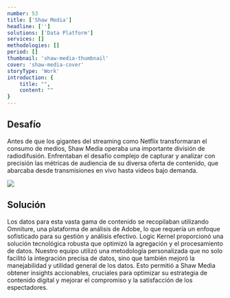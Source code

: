 ```yaml
---
number: 53
title: ['Shaw Media']
headline: ['']
solutions: ['Data Platform']
services: []
methodologies: []
period: []
thumbnail: 'shaw-media-thumbnail'
cover: 'shaw-media-cover'
storyType: 'Work'
introduction: {
    title: "",
    content: ""
}
---
```


## Desafío

Antes de que los gigantes del streaming como Netflix transformaran el consumo de medios, Shaw Media operaba una importante división de radiodifusión. Enfrentaban el desafío complejo de capturar y analizar con precisión las métricas de audiencia de su diversa oferta de contenido, que abarcaba desde transmisiones en vivo hasta videos bajo demanda.

![](/work/shaw-media-figure-1.jpg)

## Solución

Los datos para esta vasta gama de contenido se recopilaban utilizando Omniture, una plataforma de análisis de Adobe, lo que requería un enfoque sofisticado para su gestión y análisis efectivo. Logic Kernel proporcionó una solución tecnológica robusta que optimizó la agregación y el procesamiento de datos. Nuestro equipo utilizó una metodología personalizada que no solo facilitó la integración precisa de datos, sino que también mejoró la manejabilidad y utilidad general de los datos. Esto permitió a Shaw Media obtener insights accionables, cruciales para optimizar su estrategia de contenido digital y mejorar el compromiso y la satisfacción de los espectadores.